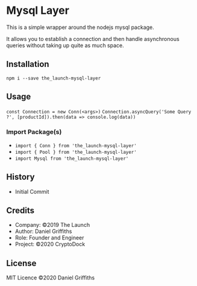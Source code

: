 # Mysql Layer

This is a simple wrapper around the nodejs mysql package.

It allows you to establish a connection and then handle asynchronous queries without taking up quite as much space.

## Installation

`npm i --save the_launch-mysql-layer`

## Usage

`const Connection = new Conn(<args>)`
`Connection.asyncQuery('Some Query ?', [productId]).then(data => console.log(data))`

### Import Package(s)

- `import { Conn } from 'the_launch-mysql-layer'`
- `import { Pool } from 'the_launch-mysql-layer'`
- `import Mysql from 'the_launch-mysql-layer'`

## History

- Initial Commit

## Credits

- Company: ©2019 The Launch
- Author: Daniel Griffiths
- Role: Founder and Engineer
- Project: ©2020 CryptoDock

## License

MIT Licence ©2020 Daniel Griffiths
